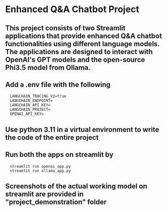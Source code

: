 # Enhanced Q&A Chatbot Project
## This project consists of two Streamlit applications that provide enhanced Q&A chatbot functionalities using different language models. The applications are designed to interact with OpenAI's GPT models and the open-source Phi3.5 model from Ollama.

## Add a .env file with the following
      LANGCHAIN_TRACING_V2=true
      LANGCHAIN_ENDPOINT=
      LANGCHAIN_API_KEY=
      LANGCHAIN_PROJECT=
      OPENAI_API_KEY=

## Use python 3.11 in a virtual environment to write the code of the entire project
## Run both the apps on streamlit by
      streamlit run openai_app.py
      streamlit run ollama_app.py

## Screenshots of the actual working model on streamlit are provided in "project_demonstration" folder
